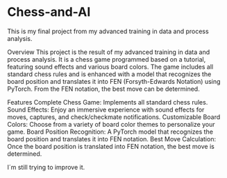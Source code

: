 # Chess-and-AI
This is my final project from my advanced training in data and process analysis.


Overview
This project is the result of my advanced training in data and process analysis. It is a chess game programmed based on a tutorial, featuring sound effects and various board colors. The game includes all standard chess rules and is enhanced with a model that recognizes the board position and translates it into FEN (Forsyth-Edwards Notation) using PyTorch. From the FEN notation, the best move can be determined.

Features
Complete Chess Game: Implements all standard chess rules.
Sound Effects: Enjoy an immersive experience with sound effects for moves, captures, and check/checkmate notifications.
Customizable Board Colors: Choose from a variety of board color themes to personalize your game.
Board Position Recognition: A PyTorch model that recognizes the board position and translates it into FEN notation.
Best Move Calculation: Once the board position is translated into FEN notation, the best move is determined.

I´m still trying to improve it.

